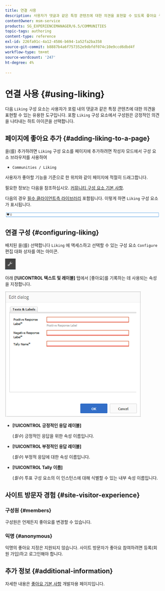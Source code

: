 ```yaml
---
title: 연결 사용
description: 사용자가 댓글과 같은 특정 콘텐츠에 대한 의견을 표현할 수 있도록 좋아요 구성 요소를 추가하고 구성하는 방법에 대해 알아봅니다.
contentOwner: msm-service
products: SG_EXPERIENCEMANAGER/6.5/COMMUNITIES
topic-tags: authoring
content-type: reference
exl-id: 226fa91c-4a12-4586-b694-1a52fa2ba358
source-git-commit: b8887b4a6f757352e9dbfdf074c10e9ccd6dbd4f
workflow-type: tm+mt
source-wordcount: '247'
ht-degree: 4%

---
```


# 연결 사용 {#using-liking}

다음 `Liking` 구성 요소는 사용자가 포럼 내의 댓글과 같은 특정 콘텐츠에 대한 의견을 표현할 수 있는 유용한 도구입니다. 포함 `Liking` 구성 요소에서 구성원은 긍정적인 의견을 나타내는 하트 아이콘을 선택합니다.

## 페이지에 좋아요 추가 {#adding-liking-to-a-page}

을(를) 추가하려면 `Liking` 구성 요소를 페이지에 추가하려면 작성자 모드에서 구성 요소 브라우저를 사용하여

* `Communities / Liking`

사용자가 좋아할 기능을 기준으로 한 위치와 같이 페이지에 적절히 드래그합니다.

필요한 정보는 다음을 참조하십시오. [커뮤니티 구성 요소 기본 사항](basics.md).

다음의 경우 [필수 클라이언트측 라이브러리](essentials-liking.md#essentials-for-client-side) 포함됩니다. 이렇게 하면 `Liking` 구성 요소가 표시됩니다.

![호감 구성 요소](assets/liking-component.png)

## 연결 구성 {#configuring-liking}

배치된 을(를) 선택합니다 `Liking` 에 액세스하고 선택할 수 있는 구성 요소 `Configure` 편집 대화 상자를 여는 아이콘.

![새로 구성](assets/configure-new.png)

아래 **[!UICONTROL 텍스트 및 레이블]** 탭에서 [좋아요]를 기록하는 데 사용되는 속성을 지정합니다.

![연결 구성](assets/configure-liking.png)

* **[!UICONTROL 긍정적인 응답 레이블]**

  (*필수*) 긍정적인 응답을 위한 속성 이름입니다.

* **[!UICONTROL 부정적인 응답 레이블]**

  (*필수*) 부정적 응답에 대한 속성 이름입니다.

* **[!UICONTROL Tally 이름]**

  (*필수*) 투표 구성 요소의 이 인스턴스에 대해 식별할 수 있는 내부 속성 이름입니다.

## 사이트 방문자 경험 {#site-visitor-experience}

### 구성원 {#members}

구성원은 언제든지 좋아요를 변경할 수 있습니다.

### 익명 {#anonymous}

익명의 좋아요 지정은 지원되지 않습니다. 사이트 방문자가 좋아요 참여하려면 등록(회원 가입)하고 로그인해야 합니다.

## 추가 정보 {#additional-information}

자세한 내용은 [좋아요 기본 사항](essentials-liking.md) 개발자용 페이지입니다.
